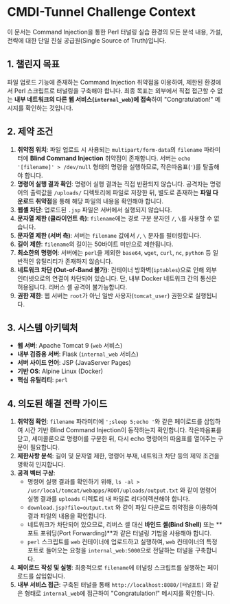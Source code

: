 # CMDI-Tunnel Challenge Context

이 문서는 Command Injection을 통한 Perl 터널링 실습 환경의 모든 분석 내용, 가설, 전략에 대한 단일 진실 공급원(Single Source of Truth)입니다.

## 1. 챌린지 목표

파일 업로드 기능에 존재하는 Command Injection 취약점을 이용하여, 제한된 환경에서 Perl 스크립트로 터널링을 구축해야 합니다. 최종 목표는 외부에서 직접 접근할 수 없는 **내부 네트워크의 다른 웹 서비스(`internal_web`)에 접속**하여 "Congratulation!" 메시지를 확인하는 것입니다.

## 2. 제약 조건

1.  **취약점 위치**: 파일 업로드 시 사용되는 `multipart/form-data`의 `filename` 파라미터에 **Blind Command Injection** 취약점이 존재합니다. 서버는 `echo '[filename]' > /dev/null` 형태의 명령을 실행하므로, 작은따옴표(`'`)를 탈출해야 합니다.
2.  **명령어 실행 결과 확인**: 명령어 실행 결과는 직접 반환되지 않습니다. 공격자는 명령어의 출력값을 `/uploads/` 디렉토리에 파일로 저장한 뒤, 별도로 존재하는 **파일 다운로드 취약점**을 통해 해당 파일의 내용을 확인해야 합니다.
3.  **웹셸 차단**: 업로드된 `.jsp` 파일은 서버에서 실행되지 않습니다.
4.  **문자열 제한 (클라이언트 측)**: `filename`에는 경로 구분 문자인 `/`, `\`를 사용할 수 없습니다.
5.  **문자열 제한 (서버 측)**: 서버는 `filename` 값에서 `/`, `\` 문자를 필터링합니다.
6.  **길이 제한**: `filename`의 길이는 50바이트 미만으로 제한됩니다.
7.  **최소한의 명령어**: 서버에는 `perl`을 제외한 `base64`, `wget`, `curl`, `nc`, `python` 등 일반적인 유틸리티가 존재하지 않습니다.
8.  **네트워크 차단 (Out-of-Band 불가)**: 컨테이너 방화벽(`iptables`)으로 인해 외부 인터넷으로의 연결이 차단되어 있습니다. 단, 내부 Docker 네트워크 간의 통신은 허용됩니다. 리버스 셸 공격이 불가능합니다.
9.  **권한 제한**: 웹 서버는 `root`가 아닌 일반 사용자(`tomcat_user`) 권한으로 실행됩니다.

## 3. 시스템 아키텍처

*   **웹 서버**: Apache Tomcat 9 (`web` 서비스)
*   **내부 검증용 서버**: Flask (`internal_web` 서비스)
*   **서버 사이드 언어**: JSP (JavaServer Pages)
*   **기반 OS**: Alpine Linux (Docker)
*   **핵심 유틸리티**: `perl`

## 4. 의도된 해결 전략 가이드

1.  **취약점 확인**: `filename` 파라미터에 `';sleep 5;echo '`와 같은 페이로드를 삽입하여 시간 기반 Blind Command Injection이 동작하는지 확인합니다. 작은따옴표를 닫고, 세미콜론으로 명령어를 구분한 뒤, 다시 echo 명령어의 따옴표를 열어주는 구문이 필요합니다.
2.  **제한사항 분석**: 길이 및 문자열 제한, 명령어 부재, 네트워크 차단 등의 제약 조건을 명확히 인지합니다.
3.  **공격 벡터 구상**:
    *   명령어 실행 결과를 확인하기 위해, `ls -al > /usr/local/tomcat/webapps/ROOT/uploads/output.txt` 와 같이 명령어 실행 결과를 `uploads` 디렉토리 내 파일로 리다이렉션해야 합니다.
    *   `download.jsp?file=output.txt` 와 같이 파일 다운로드 취약점을 이용하여 결과 파일의 내용을 확인합니다.
    *   네트워크가 차단되어 있으므로, 리버스 셸 대신 **바인드 셸(Bind Shell)** 또는 **포트 포워딩(Port Forwarding)**과 같은 터널링 기법을 사용해야 합니다.
    *   `perl` 스크립트를 `web` 컨테이너에 업로드하고 실행하여, `web` 컨테이너의 특정 포트로 들어오는 요청을 `internal_web:5000`으로 전달하는 터널을 구축합니다.
4.  **페이로드 작성 및 실행**: 최종적으로 `filename`에 터널링 스크립트를 실행하는 페이로드를 삽입합니다.
5.  **내부 서비스 접근**: 구축된 터널을 통해 `http://localhost:8080/[터널포트]` 와 같은 형태로 `internal_web`에 접근하여 "Congratulation!" 메시지를 확인합니다.
